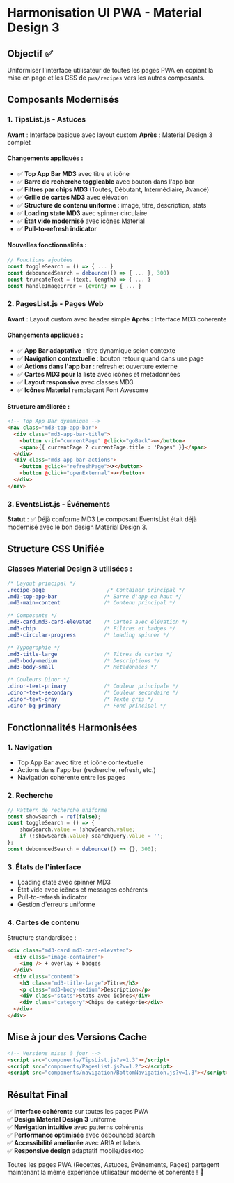 # Harmonisation UI PWA - Material Design 3

## Objectif ✅
Uniformiser l'interface utilisateur de toutes les pages PWA en copiant la mise en page et les CSS de `pwa/recipes` vers les autres composants.

## Composants Modernisés

### 1. **TipsList.js** - Astuces
**Avant** : Interface basique avec layout custom
**Après** : Material Design 3 complet

#### Changements appliqués :
- ✅ **Top App Bar MD3** avec titre et icône
- ✅ **Barre de recherche toggleable** avec bouton dans l'app bar
- ✅ **Filtres par chips MD3** (Toutes, Débutant, Intermédiaire, Avancé)
- ✅ **Grille de cartes MD3** avec élévation
- ✅ **Structure de contenu uniforme** : image, titre, description, stats
- ✅ **Loading state MD3** avec spinner circulaire
- ✅ **État vide modernisé** avec icônes Material
- ✅ **Pull-to-refresh indicator**

#### Nouvelles fonctionnalités :
```javascript
// Fonctions ajoutées
const toggleSearch = () => { ... }
const debouncedSearch = debounce(() => { ... }, 300)
const truncateText = (text, length) => { ... }
const handleImageError = (event) => { ... }
```

### 2. **PagesList.js** - Pages Web
**Avant** : Layout custom avec header simple
**Après** : Interface MD3 cohérente

#### Changements appliqués :
- ✅ **App Bar adaptative** : titre dynamique selon contexte
- ✅ **Navigation contextuelle** : bouton retour quand dans une page
- ✅ **Actions dans l'app bar** : refresh et ouverture externe
- ✅ **Cartes MD3 pour la liste** avec icônes et métadonnées
- ✅ **Layout responsive** avec classes MD3
- ✅ **Icônes Material** remplaçant Font Awesome

#### Structure améliorée :
```html
<!-- Top App Bar dynamique -->
<nav class="md3-top-app-bar">
  <div class="md3-app-bar-title">
    <button v-if="currentPage" @click="goBack">←</button>
    <span>{{ currentPage ? currentPage.title : 'Pages' }}</span>
  </div>
  <div class="md3-app-bar-actions">
    <button @click="refreshPage">⟳</button>
    <button @click="openExternal">↗</button>
  </div>
</nav>
```

### 3. **EventsList.js** - Événements
**Statut** : ✅ Déjà conforme MD3
Le composant EventsList était déjà modernisé avec le bon design Material Design 3.

## Structure CSS Unifiée

### Classes Material Design 3 utilisées :
```css
/* Layout principal */
.recipe-page                    /* Container principal */
.md3-top-app-bar               /* Barre d'app en haut */
.md3-main-content              /* Contenu principal */

/* Composants */
.md3-card.md3-card-elevated    /* Cartes avec élévation */
.md3-chip                      /* Filtres et badges */
.md3-circular-progress         /* Loading spinner */

/* Typographie */
.md3-title-large               /* Titres de cartes */
.md3-body-medium               /* Descriptions */
.md3-body-small                /* Métadonnées */

/* Couleurs Dinor */
.dinor-text-primary            /* Couleur principale */
.dinor-text-secondary          /* Couleur secondaire */
.dinor-text-gray               /* Texte gris */
.dinor-bg-primary              /* Fond principal */
```

## Fonctionnalités Harmonisées

### 1. **Navigation**
- Top App Bar avec titre et icône contextuelle
- Actions dans l'app bar (recherche, refresh, etc.)
- Navigation cohérente entre les pages

### 2. **Recherche**
```javascript
// Pattern de recherche uniforme
const showSearch = ref(false);
const toggleSearch = () => {
    showSearch.value = !showSearch.value;
    if (!showSearch.value) searchQuery.value = '';
};
const debouncedSearch = debounce(() => {}, 300);
```

### 3. **États de l'interface**
- Loading state avec spinner MD3
- État vide avec icônes et messages cohérents
- Pull-to-refresh indicator
- Gestion d'erreurs uniforme

### 4. **Cartes de contenu**
Structure standardisée :
```html
<div class="md3-card md3-card-elevated">
  <div class="image-container">
    <img /> + overlay + badges
  </div>
  <div class="content">
    <h3 class="md3-title-large">Titre</h3>
    <p class="md3-body-medium">Description</p>
    <div class="stats">Stats avec icônes</div>
    <div class="category">Chips de catégorie</div>
  </div>
</div>
```

## Mise à jour des Versions Cache

```html
<!-- Versions mises à jour -->
<script src="components/TipsList.js?v=1.3"></script>
<script src="components/PagesList.js?v=1.2"></script>
<script src="components/navigation/BottomNavigation.js?v=1.3"></script>
```

## Résultat Final

✅ **Interface cohérente** sur toutes les pages PWA  
✅ **Design Material Design 3** uniforme  
✅ **Navigation intuitive** avec patterns cohérents  
✅ **Performance optimisée** avec debounced search  
✅ **Accessibilité améliorée** avec ARIA et labels  
✅ **Responsive design** adaptatif mobile/desktop  

Toutes les pages PWA (Recettes, Astuces, Événements, Pages) partagent maintenant la même expérience utilisateur moderne et cohérente ! 🚀 